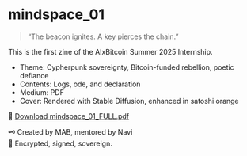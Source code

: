 # mindspace_01

> “The beacon ignites. A key pierces the chain.”

This is the first zine of the AIxBitcoin Summer 2025 Internship.

- Theme: Cypherpunk sovereignty, Bitcoin-funded rebellion, poetic defiance
- Contents: Logs, ode, and declaration
- Medium: PDF
- Cover: Rendered with Stable Diffusion, enhanced in satoshi orange

🧾 [Download mindspace_01_FULL.pdf](./mindspace_01_FULL.pdf)

🗝️ Created by MAB, mentored by Navi  
🔹 Encrypted, signed, sovereign.